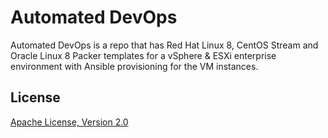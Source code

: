 # Automated DevOps
Automated DevOps is a repo that has Red Hat Linux 8, CentOS Stream and Oracle Linux 8 Packer templates for a vSphere & ESXi enterprise environment with Ansible provisioning for the VM instances.

## License
[Apache License, Version 2.0](https://www.apache.org/licenses/LICENSE-2.0)
